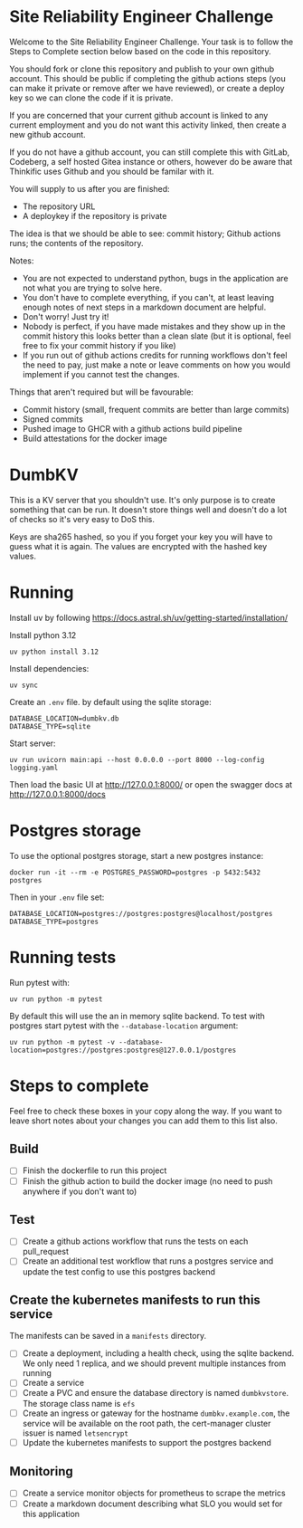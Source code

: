 # Site Reliability Engineer Challenge

Welcome to the Site Reliability Engineer Challenge. Your task is to follow the Steps to Complete section below based on the code in this repository.

You should fork or clone this repository and publish to your own github account. This should be public if completing the github actions steps (you can make it private or remove after we have reviewed), or create a deploy key so we can clone the code if it is private.

If you are concerned that your current github account is linked to any current employment and you do not want this activity linked, then create a new github account.

If you do not have a github account, you can still complete this with GitLab, Codeberg, a self hosted Gitea instance or others, however do be aware that Thinkific uses Github and you should be familar with it.

You will supply to us after you are finished:
- The repository URL
- A deploykey if the repository is private

The idea is that we should be able to see: commit history; Github actions runs; the contents of the repository.

Notes:
- You are not expected to understand python, bugs in the application are not what you are trying to solve here.
- You don't have to complete everything, if you can't, at least leaving enough notes of next steps in a markdown document are helpful.
- Don't worry! Just try it!
- Nobody is perfect, if you have made mistakes and they show up in the commit history this looks better than a clean slate (but it is optional, feel free to fix your commit history if you like)
- If you run out of github actions credits for running workflows don't feel the need to pay, just make a note or leave comments on how you would implement if you cannot test the changes.

Things that aren't required but will be favourable:
- Commit history (small, frequent commits are better than large commits)
- Signed commits
- Pushed image to GHCR with a github actions build pipeline
- Build attestations for the docker image

# DumbKV

This is a KV server that you shouldn't use. It's only purpose is to create something that can be run. It doesn't store things well and doesn't do a lot of checks so it's very easy to DoS this. 

Keys are sha265 hashed, so you if you forget your key you will have to guess what it is again. The values are encrypted with the hashed key values.

# Running

Install uv by following https://docs.astral.sh/uv/getting-started/installation/

Install python 3.12
```
uv python install 3.12
```

Install dependencies:
```
uv sync
```

Create an `.env` file. by default using the sqlite storage:
```
DATABASE_LOCATION=dumbkv.db
DATABASE_TYPE=sqlite
```

Start server:
```
uv run uvicorn main:api --host 0.0.0.0 --port 8000 --log-config logging.yaml
```

Then load the basic UI at http://127.0.0.1:8000/ or open the swagger docs at http://127.0.0.1:8000/docs

# Postgres storage

To use the optional postgres storage, start a new postgres instance:
```
docker run -it --rm -e POSTGRES_PASSWORD=postgres -p 5432:5432 postgres
```

Then in your `.env` file set:
```
DATABASE_LOCATION=postgres://postgres:postgres@localhost/postgres
DATABASE_TYPE=postgres
```

# Running tests

Run pytest with:
```
uv run python -m pytest
```

By default this will use the an in memory sqlite backend. To test with postgres start pytest with the `--database-location` argument:
```
uv run python -m pytest -v --database-location=postgres://postgres:postgres@127.0.0.1/postgres
```


# Steps to complete

Feel free to check these boxes in your copy along the way. If you want to leave short notes about your changes you can add them to this list also.

## Build
- [ ] Finish the dockerfile to run this project
- [ ] Finish the github action to build the docker image (no need to push anywhere if you don't want to)

## Test
- [ ] Create a github actions workflow that runs the tests on each pull_request
- [ ] Create an additional test workflow that runs a postgres service and update the test config to use this postgres backend

## Create the kubernetes manifests to run this service

The manifests can be saved in a `manifests` directory.

- [ ] Create a deployment, including a health check, using the sqlite backend. We only need 1 replica, and we should prevent multiple instances from running
- [ ] Create a service
- [ ] Create a PVC and ensure the database directory is named `dumbkvstore`. The storage class name is `efs`
- [ ] Create an ingress or gateway for the hostname `dumbkv.example.com`, the service will be available on the root path, the cert-manager cluster issuer is named `letsencrypt`
- [ ] Update the kubernetes manifests to support the postgres backend

## Monitoring
- [ ] Create a service monitor objects for prometheus to scrape the metrics
- [ ] Create a markdown document describing what SLO you would set for this application